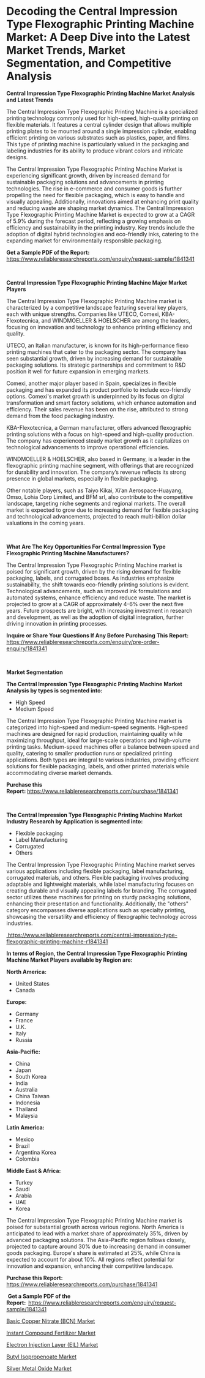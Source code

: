 <p><h1>Decoding the Central Impression Type Flexographic Printing Machine Market: A Deep Dive into the Latest Market Trends, Market Segmentation, and Competitive Analysis</h1></p><p><strong>Central Impression Type Flexographic Printing Machine Market Analysis and Latest Trends</strong></p>
<p><p>The Central Impression Type Flexographic Printing Machine is a specialized printing technology commonly used for high-speed, high-quality printing on flexible materials. It features a central cylinder design that allows multiple printing plates to be mounted around a single impression cylinder, enabling efficient printing on various substrates such as plastics, paper, and films. This type of printing machine is particularly valued in the packaging and labeling industries for its ability to produce vibrant colors and intricate designs.</p><p>The Central Impression Type Flexographic Printing Machine Market is experiencing significant growth, driven by increased demand for sustainable packaging solutions and advancements in printing technologies. The rise in e-commerce and consumer goods is further propelling the need for flexible packaging, which is easy to handle and visually appealing. Additionally, innovations aimed at enhancing print quality and reducing waste are shaping market dynamics. The Central Impression Type Flexographic Printing Machine Market is expected to grow at a CAGR of 5.9% during the forecast period, reflecting a growing emphasis on efficiency and sustainability in the printing industry. Key trends include the adoption of digital hybrid technologies and eco-friendly inks, catering to the expanding market for environmentally responsible packaging.</p></p>
<p><strong>Get a Sample PDF of the Report:&nbsp;</strong> <a href="https://www.reliableresearchreports.com/enquiry/request-sample/1841341?utm_campaign=11&utm_medium=2&utm_source=Github&utm_content=ia&utm_term=28022025&utm_id=central-impression-type-flexographic-printing-machine">https://www.reliableresearchreports.com/enquiry/request-sample/1841341</a></p>
<p>&nbsp;</p>
<p><strong>Central Impression Type Flexographic Printing Machine Major Market Players</strong></p>
<p><p>The Central Impression Type Flexographic Printing Machine market is characterized by a competitive landscape featuring several key players, each with unique strengths. Companies like UTECO, Comexi, KBA-Flexotecnica, and WINDMOELLER & HOELSCHER are among the leaders, focusing on innovation and technology to enhance printing efficiency and quality.</p><p>UTECO, an Italian manufacturer, is known for its high-performance flexo printing machines that cater to the packaging sector. The company has seen substantial growth, driven by increasing demand for sustainable packaging solutions. Its strategic partnerships and commitment to R&D position it well for future expansion in emerging markets.</p><p>Comexi, another major player based in Spain, specializes in flexible packaging and has expanded its product portfolio to include eco-friendly options. Comexi's market growth is underpinned by its focus on digital transformation and smart factory solutions, which enhance automation and efficiency. Their sales revenue has been on the rise, attributed to strong demand from the food packaging industry.</p><p>KBA-Flexotecnica, a German manufacturer, offers advanced flexographic printing solutions with a focus on high-speed and high-quality production. The company has experienced steady market growth as it capitalizes on technological advancements to improve operational efficiencies.</p><p>WINDMOELLER & HOELSCHER, also based in Germany, is a leader in the flexographic printing machine segment, with offerings that are recognized for durability and innovation. The company’s revenue reflects its strong presence in global markets, especially in flexible packaging.</p><p>Other notable players, such as Taiyo Kikai, Xi’an Aerospace-Huayang, Omso, Lohia Corp Limited, and BFM srl, also contribute to the competitive landscape, targeting niche segments and regional markets. The overall market is expected to grow due to increasing demand for flexible packaging and technological advancements, projected to reach multi-billion dollar valuations in the coming years.</p></p>
<p>&nbsp;</p>
<p><strong>What Are The Key Opportunities For Central Impression Type Flexographic Printing Machine Manufacturers?</strong></p>
<p><p>The Central Impression Type Flexographic Printing Machine market is poised for significant growth, driven by the rising demand for flexible packaging, labels, and corrugated boxes. As industries emphasize sustainability, the shift towards eco-friendly printing solutions is evident. Technological advancements, such as improved ink formulations and automated systems, enhance efficiency and reduce waste. The market is projected to grow at a CAGR of approximately 4-6% over the next five years. Future prospects are bright, with increasing investment in research and development, as well as the adoption of digital integration, further driving innovation in printing processes.</p></p>
<p><strong>Inquire or Share Your Questions If Any Before Purchasing This Report:</strong> <a href="https://www.reliableresearchreports.com/enquiry/pre-order-enquiry/1841341?utm_campaign=11&utm_medium=2&utm_source=Github&utm_content=ia&utm_term=28022025&utm_id=central-impression-type-flexographic-printing-machine">https://www.reliableresearchreports.com/enquiry/pre-order-enquiry/1841341</a></p>
<p>&nbsp;</p>
<p><strong>Market Segmentation</strong></p>
<p><strong>The Central Impression Type Flexographic Printing Machine Market Analysis by types is segmented into:</strong></p>
<p><ul><li>High Speed</li><li>Medium Speed</li></ul></p>
<p><p>The Central Impression Type Flexographic Printing Machine market is categorized into high-speed and medium-speed segments. High-speed machines are designed for rapid production, maintaining quality while maximizing throughput, ideal for large-scale operations and high-volume printing tasks. Medium-speed machines offer a balance between speed and quality, catering to smaller production runs or specialized printing applications. Both types are integral to various industries, providing efficient solutions for flexible packaging, labels, and other printed materials while accommodating diverse market demands.</p></p>
<p><strong>Purchase this Report:&nbsp;</strong><a href="https://www.reliableresearchreports.com/purchase/1841341?utm_campaign=11&utm_medium=2&utm_source=Github&utm_content=ia&utm_term=28022025&utm_id=central-impression-type-flexographic-printing-machine">https://www.reliableresearchreports.com/purchase/1841341</a></p>
<p>&nbsp;</p>
<p><strong>The Central Impression Type Flexographic Printing Machine Market Industry Research by Application is segmented into:</strong></p>
<p><ul><li>Flexible packaging</li><li>Label Manufacturing</li><li>Corrugated</li><li>Others</li></ul></p>
<p><p>The Central Impression Type Flexographic Printing Machine market serves various applications including flexible packaging, label manufacturing, corrugated materials, and others. Flexible packaging involves producing adaptable and lightweight materials, while label manufacturing focuses on creating durable and visually appealing labels for branding. The corrugated sector utilizes these machines for printing on sturdy packaging solutions, enhancing their presentation and functionality. Additionally, the "others" category encompasses diverse applications such as specialty printing, showcasing the versatility and efficiency of flexographic technology across industries.</p></p>
<p><a href="https://www.reliableresearchreports.com/central-impression-type-flexographic-printing-machine-r1841341?utm_campaign=11&utm_medium=2&utm_source=Github&utm_content=ia&utm_term=28022025&utm_id=central-impression-type-flexographic-printing-machine">&nbsp;https://www.reliableresearchreports.com/central-impression-type-flexographic-printing-machine-r1841341</a></p>
<p><strong>In terms of Region, the Central Impression Type Flexographic Printing Machine Market Players available by Region are:</strong></p>
<p>
    <p> <strong> North America: </strong>
        <ul>
            <li>United States</li>
            <li>Canada</li>
        </ul>
        </p> 
    <p> <strong> Europe: </strong>
        <ul>
            <li>Germany</li>
            <li>France</li>
            <li>U.K.</li>
            <li>Italy</li>
            <li>Russia</li>
        </ul>
        </p> 
    <p> <strong> Asia-Pacific: </strong>
        <ul>
            <li>China</li>
            <li>Japan</li>
            <li>South Korea</li>
            <li>India</li>
            <li>Australia</li>
            <li>China Taiwan</li>
            <li>Indonesia</li>
            <li>Thailand</li>
            <li>Malaysia</li>
        </ul>
        </p> 
    <p> <strong> Latin America: </strong>
        <ul>
            <li>Mexico</li>
            <li>Brazil</li>
            <li>Argentina Korea</li>
            <li>Colombia</li>
        </ul>
        </p> 
    <p> <strong> Middle East & Africa: </strong>
        <ul>
            <li>Turkey</li>
            <li>Saudi</li>
            <li>Arabia</li>
            <li>UAE</li>
            <li>Korea</li>
        </ul>
    </p>
    </p>
<p><p>The Central Impression Type Flexographic Printing Machine market is poised for substantial growth across various regions. North America is anticipated to lead with a market share of approximately 35%, driven by advanced packaging solutions. The Asia-Pacific region follows closely, projected to capture around 30% due to increasing demand in consumer goods packaging. Europe's share is estimated at 25%, while China is expected to account for about 10%. All regions reflect potential for innovation and expansion, enhancing their competitive landscape.</p></p>
<p><strong>Purchase this Report: </strong><a href="https://www.reliableresearchreports.com/purchase/1841341?utm_campaign=11&utm_medium=2&utm_source=Github&utm_content=ia&utm_term=28022025&utm_id=central-impression-type-flexographic-printing-machine">https://www.reliableresearchreports.com/purchase/1841341</a></p>
<p>&nbsp;<strong>Get a Sample PDF of the Report:&nbsp;&nbsp;</strong><a href="https://www.reliableresearchreports.com/enquiry/request-sample/1841341?utm_campaign=11&utm_medium=2&utm_source=Github&utm_content=ia&utm_term=28022025&utm_id=central-impression-type-flexographic-printing-machine">https://www.reliableresearchreports.com/enquiry/request-sample/1841341</a></p>
<p><strong></strong></p>
<p><p><a href="https://github.com/santosh758595/Market-Research-Report-List-7/blob/main/basic-copper-nitrate-bcn-market.md?utm_campaign=11&utm_medium=2&utm_source=Github&utm_content=ia&utm_term=28022025&utm_id=central-impression-type-flexographic-printing-machine">Basic Copper Nitrate (BCN) Market</a></p><p><a href="https://github.com/amagloeaad54/Market-Research-Report-List-1/blob/main/instant-compound-fertilizer-market.md?utm_campaign=11&utm_medium=2&utm_source=Github&utm_content=ia&utm_term=28022025&utm_id=central-impression-type-flexographic-printing-machine">Instant Compound Fertilizer Market</a></p><p><a href="https://github.com/porstgowinjq/Market-Research-Report-List-1/blob/main/electron-injection-layer-eil-market.md?utm_campaign=11&utm_medium=2&utm_source=Github&utm_content=ia&utm_term=28022025&utm_id=central-impression-type-flexographic-printing-machine">Electron Injection Layer (EIL) Market</a></p><p><a href="https://github.com/blauetrelawz/Market-Research-Report-List-1/blob/main/butyl-isopropenoate-market.md?utm_campaign=11&utm_medium=2&utm_source=Github&utm_content=ia&utm_term=28022025&utm_id=central-impression-type-flexographic-printing-machine">Butyl Isopropenoate Market</a></p><p><a href="https://github.com/delindacallegari68/Market-Research-Report-List-1/blob/main/silver-metal-oxide-market.md?utm_campaign=11&utm_medium=2&utm_source=Github&utm_content=ia&utm_term=28022025&utm_id=central-impression-type-flexographic-printing-machine">Silver Metal Oxide Market</a></p></p>